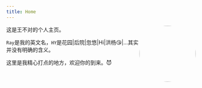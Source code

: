 ```yaml
---
title: Home
---
```


<a href="/about/"><img src="/favicon.jpg" width=150 height=150 style="float:right;border-radius:50%;"/></a>

这是王不对的个人主页。

`Ray`是我的英文名，`HY`是花园|后院|忽悠|Hi|洪杨:kissing_heart:|...其实并没有明确的含义。

这里是我精心打点的地方，欢迎你的到来。:smiling_imp:
